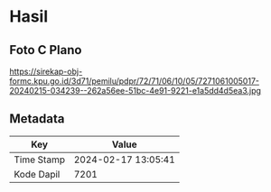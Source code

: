 # Hasil

## Foto C Plano

https://sirekap-obj-formc.kpu.go.id/3d71/pemilu/pdpr/72/71/06/10/05/7271061005017-20240215-034239--262a56ee-51bc-4e91-9221-e1a5dd4d5ea3.jpg


## Metadata

| Key        | Value               |
| ---------- | ------------------- |
| Time Stamp | 2024-02-17 13:05:41 |
| Kode Dapil | 7201                |



